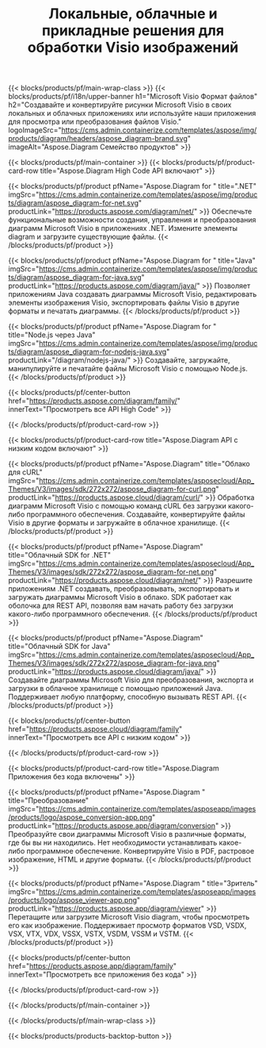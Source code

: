﻿---
title: Локальные, облачные и прикладные решения для обработки Visio изображений 
weight: 1110
url: /ru/
description: Создавайте, обрабатывайте и конвертируйте чертежи Microsoft Visio с помощью High Code API или облачных SDK. Или используйте наши кросс-платформенные приложения для просмотра или преобразования Visio файлов.
---
{{< blocks/products/pf/main-wrap-class >}}
{{< blocks/products/pf/i18n/upper-banner h1="Microsoft Visio Формат файлов" h2="Создавайте и конвертируйте рисунки Microsoft Visio в своих локальных и облачных приложениях или используйте наши приложения для просмотра или преобразования файлов Visio." logoImageSrc="https://cms.admin.containerize.com/templates/aspose/img/products/diagram/headers/aspose_diagram-brand.svg" imageAlt="Aspose.Diagram Семейство продуктов" >}}

{{< blocks/products/pf/main-container >}}
{{< blocks/products/pf/product-card-row title="Aspose.Diagram High Code API включают" >}}

{{< blocks/products/pf/product pfName="Aspose.Diagram for " title=".NET" imgSrc="https://cms.admin.containerize.com/templates/aspose/img/products/diagram/aspose_diagram-for-net.svg" productLink="https://products.aspose.com/diagram/net/" >}}
Обеспечьте функциональные возможности создания, управления и преобразования диаграмм Microsoft Visio в приложениях .NET. Измените элементы diagram и загрузите существующие файлы.
{{< /blocks/products/pf/product >}}

{{< blocks/products/pf/product pfName="Aspose.Diagram for " title="Java" imgSrc="https://cms.admin.containerize.com/templates/aspose/img/products/diagram/aspose_diagram-for-java.svg" productLink="https://products.aspose.com/diagram/java/" >}}
Позволяет приложениям Java создавать диаграммы Microsoft Visio, редактировать элементы изображения Visio, экспортировать файлы Visio в другие форматы и печатать диаграммы.
{{< /blocks/products/pf/product >}}

{{< blocks/products/pf/product pfName="Aspose.Diagram for " title="Node.js через Java" imgSrc="https://cms.admin.containerize.com/templates/aspose/img/products/diagram/aspose_diagram-for-nodejs-java.svg" productLink="/diagram/nodejs-java/" >}}
Создавайте, загружайте, манипулируйте и печатайте файлы Microsoft Visio с помощью Node.js.
{{< /blocks/products/pf/product >}}

{{< blocks/products/pf/center-button href="https://products.aspose.com/diagram/family/" innerText="Просмотреть все API High Code" >}}

{{< /blocks/products/pf/product-card-row >}}

{{< blocks/products/pf/product-card-row title="Aspose.Diagram API с низким кодом включают" >}}

{{< blocks/products/pf/product pfName="Aspose.Diagram" title="Облако для cURL" imgSrc="https://cms.admin.containerize.com/templates/asposecloud/App_Themes/V3/images/sdk/272x272/aspose_diagram-for-curl.png" productLink="https://products.aspose.cloud/diagram/curl/" >}}
Обработка диаграмм Microsoft Visio с помощью команд cURL без загрузки какого-либо программного обеспечения. Создавайте, конвертируйте файлы Visio в другие форматы и загружайте в облачное хранилище.
{{< /blocks/products/pf/product >}}

{{< blocks/products/pf/product pfName="Aspose.Diagram" title="Облачный SDK for .NET" imgSrc="https://cms.admin.containerize.com/templates/asposecloud/App_Themes/V3/images/sdk/272x272/aspose_diagram-for-net.png" productLink="https://products.aspose.cloud/diagram/net/" >}}
Разрешите приложениям .NET создавать, преобразовывать, экспортировать и загружать диаграммы Microsoft Visio в облако. SDK работает как оболочка для REST API, позволяя вам начать работу без загрузки какого-либо программного обеспечения.
{{< /blocks/products/pf/product >}}

{{< blocks/products/pf/product pfName="Aspose.Diagram" title="Облачный SDK for Java" imgSrc="https://cms.admin.containerize.com/templates/asposecloud/App_Themes/V3/images/sdk/272x272/aspose_diagram-for-java.png" productLink="https://products.aspose.cloud/diagram/java/" >}}
Создавайте диаграммы Microsoft Visio для преобразования, экспорта и загрузки в облачное хранилище с помощью приложений Java. Поддерживает любую платформу, способную вызывать REST API.
{{< /blocks/products/pf/product >}}

{{< blocks/products/pf/center-button href="https://products.aspose.cloud/diagram/family" innerText="Просмотреть все API с низким кодом" >}}

{{< /blocks/products/pf/product-card-row >}}

{{< blocks/products/pf/product-card-row title="Aspose.Diagram Приложения без кода включены" >}}

{{< blocks/products/pf/product pfName="Aspose.Diagram " title="Преобразование" imgSrc="https://cms.admin.containerize.com/templates/asposeapp/images/products/logo/aspose_conversion-app.png" productLink="https://products.aspose.app/diagram/conversion" >}}
Преобразуйте свои диаграммы Microsoft Visio в различные форматы, где бы вы ни находились. Нет необходимости устанавливать какое-либо программное обеспечение. Конвертируйте Visio в PDF, растровое изображение, HTML и другие форматы.
{{< /blocks/products/pf/product >}}

{{< blocks/products/pf/product pfName="Aspose.Diagram " title="Зритель" imgSrc="https://cms.admin.containerize.com/templates/asposeapp/images/products/logo/aspose_viewer-app.png" productLink="https://products.aspose.app/diagram/viewer" >}}
Перетащите или загрузите Microsoft Visio diagram, чтобы просмотреть его как изображение. Поддерживает просмотр форматов VSD, VSDX, VSX, VTX, VDX, VSSX, VSTX, VSDM, VSSM и VSTM.
{{< /blocks/products/pf/product >}}

{{< blocks/products/pf/center-button href="https://products.aspose.app/diagram/family" innerText="Просмотреть все приложения без кода" >}}

{{< /blocks/products/pf/product-card-row >}}

{{< /blocks/products/pf/main-container >}}


{{< /blocks/products/pf/main-wrap-class >}}

{{< blocks/products/products-backtop-button >}}